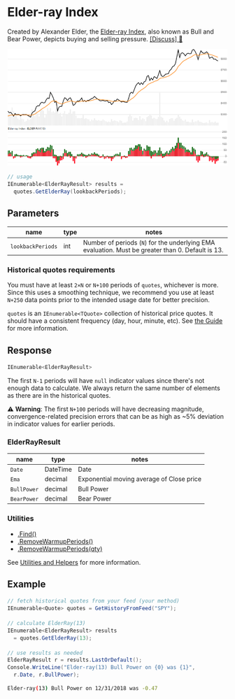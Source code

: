 # Elder-ray Index

Created by Alexander Elder, the [Elder-ray Index](https://www.investopedia.com/terms/e/elderray.asp), also known as Bull and Bear Power, depicts buying and selling pressure.
[[Discuss] :speech_balloon:](https://github.com/DaveSkender/Stock.Indicators/discussions/378 "Community discussion about this indicator")

![image](chart.png)

```csharp
// usage
IEnumerable<ElderRayResult> results =
  quotes.GetElderRay(lookbackPeriods);  
```

## Parameters

| name | type | notes
| -- |-- |--
| `lookbackPeriods` | int | Number of periods (`N`) for the underlying EMA evaluation.  Must be greater than 0.  Default is 13.

### Historical quotes requirements

You must have at least `2×N` or `N+100` periods of `quotes`, whichever is more.  Since this uses a smoothing technique, we recommend you use at least `N+250` data points prior to the intended usage date for better precision.

`quotes` is an `IEnumerable<TQuote>` collection of historical price quotes.  It should have a consistent frequency (day, hour, minute, etc).  See [the Guide](../../docs/GUIDE.md) for more information.

## Response

```csharp
IEnumerable<ElderRayResult>
```

The first `N-1` periods will have `null` indicator values since there's not enough data to calculate.
We always return the same number of elements as there are in the historical quotes.

:warning: **Warning**: The first `N+100` periods will have decreasing magnitude, convergence-related precision errors that can be as high as ~5% deviation in indicator values for earlier periods.

### ElderRayResult

| name | type | notes
| -- |-- |--
| `Date` | DateTime | Date
| `Ema` | decimal | Exponential moving average of Close price
| `BullPower` | decimal | Bull Power
| `BearPower` | decimal | Bear Power

### Utilities

- [.Find()](../../docs/UTILITIES.md#find-indicator-result-by-date)
- [.RemoveWarmupPeriods()](../../docs/UTILITIES.md#remove-warmup-periods)
- [.RemoveWarmupPeriods(qty)](../../docs/UTILITIES.md#remove-warmup-periods)

See [Utilities and Helpers](../../docs/UTILITIES.md#content) for more information.

## Example

```csharp
// fetch historical quotes from your feed (your method)
IEnumerable<Quote> quotes = GetHistoryFromFeed("SPY");

// calculate ElderRay(13)
IEnumerable<ElderRayResult> results
  = quotes.GetElderRay(13);

// use results as needed
ElderRayResult r = results.LastOrDefault();
Console.WriteLine("Elder-ray(13) Bull Power on {0} was {1}",
  r.Date, r.BullPower);
```

```bash
Elder-ray(13) Bull Power on 12/31/2018 was -0.47
```
